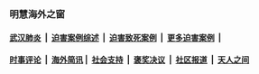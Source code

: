 
### 明慧海外之窗

####  [武汉肺炎](indexes/365.md?t=03251100) &nbsp;|&nbsp;  [迫害案例综述](indexes/328.md?t=03251100) &nbsp;|&nbsp; [迫害致死案例](indexes/277.md?t=03251100)  &nbsp;|&nbsp; [更多迫害案例](indexes/81.md?t=03251100)  &nbsp;|&nbsp; 
####  [时事评论](indexes/19.md?t=03251100) &nbsp;|&nbsp; [海外简讯](indexes/245.md?t=03251100)&nbsp;|&nbsp;  [社会支持](indexes/140.md?t=03251100) &nbsp;|&nbsp; [褒奖决议](indexes/282.md?t=03251100) &nbsp;|&nbsp; [社区报道](indexes/91.md?t=03251100)  &nbsp;|&nbsp; [天人之间](indexes/78.md?t=03251100) 

